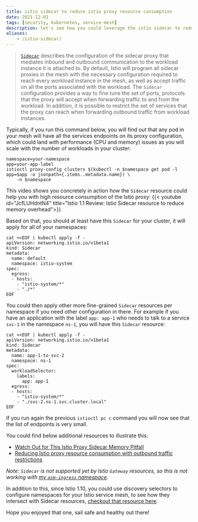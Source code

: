 ```yaml
---
title: istio sidecar to reduce istio proxy resource consumption
date: 2021-12-01
tags: [security, kubernetes, service-mesh]
description: let's see how you could leverage the istio sidecar to reduce istio proxy resource consumption
aliases:
    - /istio-sidecar/
---
```

> [`Sidecar`](https://istio.io/latest/docs/reference/config/networking/sidecar/) describes the configuration of the sidecar proxy that mediates inbound and outbound communication to the workload instance it is attached to. By default, Istio will program all sidecar proxies in the mesh with the necessary configuration required to reach every workload instance in the mesh, as well as accept traffic on all the ports associated with the workload. The `Sidecar` configuration provides a way to fine tune the set of ports, protocols that the proxy will accept when forwarding traffic to and from the workload. In addition, it is possible to restrict the set of services that the proxy can reach when forwarding outbound traffic from workload instances.

Typically, if you run this command below, you will find out that any pod in your mesh will have all the services endpoints on its proxy configuration, which could land with performance (CPU and memory) issues as you will scale with the number of workloads in your cluster:
```
namespace=your-namespace
app=your-app-label
istioctl proxy-config clusters $(kubectl -n $namespace get pod -l app=$app -o jsonpath={.items..metadata.name}) \
    -n $namespace
```

This video shows you concretely in action how the `Sidecar` resource could help you with high resource consumption of the Istio proxy:
{{< youtube id="JcfLUHdntN4" title="Istio 1.1 Review: Istio Sidecar resource to reduce memory overhead">}}

Based on that, you should at least have this `Sidecar` for your cluster, it will apply for all of your namespaces:
```
cat <<EOF | kubectl apply -f -
apiVersion: networking.istio.io/v1beta1
kind: Sidecar
metadata:
  name: default
  namespace: istio-system
spec:
  egress:
  - hosts:
    - "istio-system/*"
    - "./*"
EOF
```
You could then apply other more fine-grained `Sidecar` resources per namespace if you need other configuration in there. For example if you have an application with the label `app: app-1` who needs to talk to a service `svc-1` in the namespace `ns-1`, you will have this `Sidecar` resource:
```
cat <<EOF | kubectl apply -f -
apiVersion: networking.istio.io/v1beta1
kind: Sidecar
metadata:
  name: app-1-to-svc-2
  namespace: ns-1
spec:
  workloadSelector:
    labels:
      app: app-1
  egress:
  - hosts:
    - "istio-system/*"
    - "./svc-2.ns-1.svc.cluster.local"
EOF
```

If you run again the previous `istioctl pc c` command you will now see that the list of endpoints is very small.

You could find below additional resources to illustrate this:
- [Watch Out for This Istio Proxy Sidecar Memory Pitfall](https://medium.com/geekculture/watch-out-for-this-istio-proxy-sidecar-memory-pitfall-8dbd99ea7e9d)
- [Reducing Istio proxy resource consumption with outbound traffic restrictions](https://banzaicloud.com/blog/istio-sidecar/)

_Note: `Sidecar` is not supported yet by Istio `Gateway` resources, so this is not working with [my `asm-ingress` namespace](https://github.com/mathieu-benoit/my-kubernetes-deployments/tree/main/namespaces/asm-ingress)._

In addition to this, since Istio 1.10, you could use discovery selectors to configure namespaces for your Istio service mesh, to see how they intersect with Sidecar resources, [checkout that resource here](https://istio.io/latest/blog/2021/discovery-selectors/).

Hope you enjoyed that one, sail safe and healthy out there!